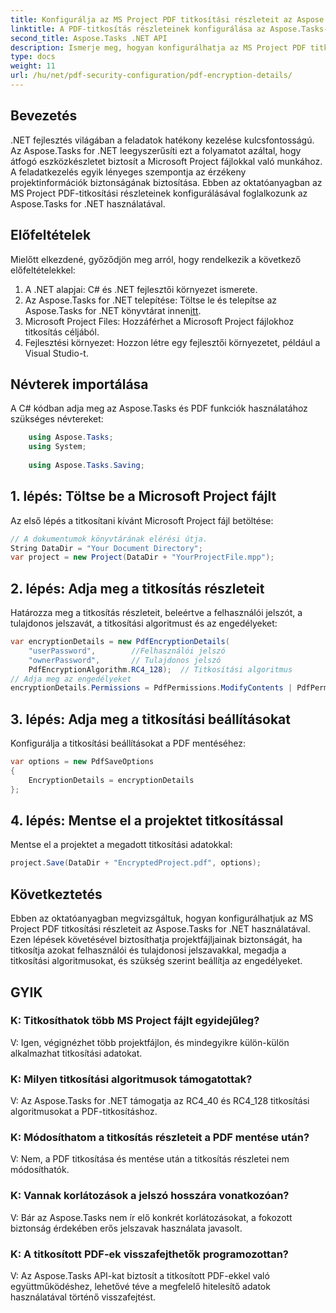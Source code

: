 ```yaml
---
title: Konfigurálja az MS Project PDF titkosítási részleteit az Aspose.Tasks-ban
linktitle: A PDF-titkosítás részleteinek konfigurálása az Aspose.Tasks-ban
second_title: Aspose.Tasks .NET API
description: Ismerje meg, hogyan konfigurálhatja az MS Project PDF titkosítási részleteit az Aspose.Tasks for .NET webhelyen. Biztosítsa projektfájljait felhasználói és tulajdonosi jelszavakkal.
type: docs
weight: 11
url: /hu/net/pdf-security-configuration/pdf-encryption-details/
---
```

## Bevezetés
.NET fejlesztés világában a feladatok hatékony kezelése kulcsfontosságú. Az Aspose.Tasks for .NET leegyszerűsíti ezt a folyamatot azáltal, hogy átfogó eszközkészletet biztosít a Microsoft Project fájlokkal való munkához. A feladatkezelés egyik lényeges szempontja az érzékeny projektinformációk biztonságának biztosítása. Ebben az oktatóanyagban az MS Project PDF-titkosítási részleteinek konfigurálásával foglalkozunk az Aspose.Tasks for .NET használatával.
## Előfeltételek
Mielőtt elkezdené, győződjön meg arról, hogy rendelkezik a következő előfeltételekkel:
1. A .NET alapjai: C# és .NET fejlesztői környezet ismerete.
2.  Az Aspose.Tasks for .NET telepítése: Töltse le és telepítse az Aspose.Tasks for .NET könyvtárat innen[itt](https://releases.aspose.com/tasks/net/).
3. Microsoft Project Files: Hozzáférhet a Microsoft Project fájlokhoz titkosítás céljából.
4. Fejlesztési környezet: Hozzon létre egy fejlesztői környezetet, például a Visual Studio-t.

## Névterek importálása
A C# kódban adja meg az Aspose.Tasks és PDF funkciók használatához szükséges névtereket:
```csharp
    using Aspose.Tasks;
    using System;
    
    using Aspose.Tasks.Saving;
```
## 1. lépés: Töltse be a Microsoft Project fájlt
Az első lépés a titkosítani kívánt Microsoft Project fájl betöltése:
```csharp
// A dokumentumok könyvtárának elérési útja.
String DataDir = "Your Document Directory";
var project = new Project(DataDir + "YourProjectFile.mpp");
```
## 2. lépés: Adja meg a titkosítás részleteit
Határozza meg a titkosítás részleteit, beleértve a felhasználói jelszót, a tulajdonos jelszavát, a titkosítási algoritmust és az engedélyeket:
```csharp
var encryptionDetails = new PdfEncryptionDetails(
    "userPassword",        //Felhasználói jelszó
    "ownerPassword",       // Tulajdonos jelszó
    PdfEncryptionAlgorithm.RC4_128);  // Titkosítási algoritmus
// Adja meg az engedélyeket
encryptionDetails.Permissions = PdfPermissions.ModifyContents | PdfPermissions.ModifyAnnotations;
```
## 3. lépés: Adja meg a titkosítási beállításokat
Konfigurálja a titkosítási beállításokat a PDF mentéséhez:
```csharp
var options = new PdfSaveOptions
{
    EncryptionDetails = encryptionDetails
};
```
## 4. lépés: Mentse el a projektet titkosítással
Mentse el a projektet a megadott titkosítási adatokkal:
```csharp
project.Save(DataDir + "EncryptedProject.pdf", options);
```

## Következtetés
Ebben az oktatóanyagban megvizsgáltuk, hogyan konfigurálhatjuk az MS Project PDF titkosítási részleteit az Aspose.Tasks for .NET használatával. Ezen lépések követésével biztosíthatja projektfájljainak biztonságát, ha titkosítja azokat felhasználói és tulajdonosi jelszavakkal, megadja a titkosítási algoritmusokat, és szükség szerint beállítja az engedélyeket.
## GYIK
### K: Titkosíthatok több MS Project fájlt egyidejűleg?
V: Igen, végignézhet több projektfájlon, és mindegyikre külön-külön alkalmazhat titkosítási adatokat.
### K: Milyen titkosítási algoritmusok támogatottak?
V: Az Aspose.Tasks for .NET támogatja az RC4_40 és RC4_128 titkosítási algoritmusokat a PDF-titkosításhoz.
### K: Módosíthatom a titkosítás részleteit a PDF mentése után?
V: Nem, a PDF titkosítása és mentése után a titkosítás részletei nem módosíthatók.
### K: Vannak korlátozások a jelszó hosszára vonatkozóan?
V: Bár az Aspose.Tasks nem ír elő konkrét korlátozásokat, a fokozott biztonság érdekében erős jelszavak használata javasolt.
### K: A titkosított PDF-ek visszafejthetők programozottan?
V: Az Aspose.Tasks API-kat biztosít a titkosított PDF-ekkel való együttműködéshez, lehetővé téve a megfelelő hitelesítő adatok használatával történő visszafejtést.